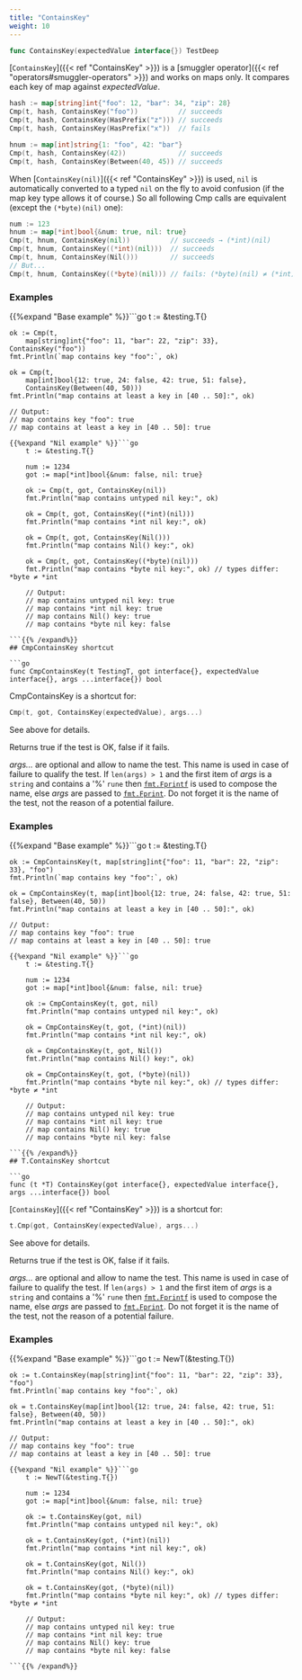 ```yaml
---
title: "ContainsKey"
weight: 10
---
```


```go
func ContainsKey(expectedValue interface{}) TestDeep
```

[`ContainsKey`]({{< ref "ContainsKey" >}}) is a [smuggler operator]({{< ref "operators#smuggler-operators" >}}) and works on maps only. It
compares each key of map against *expectedValue*.

```go
hash := map[string]int{"foo": 12, "bar": 34, "zip": 28}
Cmp(t, hash, ContainsKey("foo"))          // succeeds
Cmp(t, hash, ContainsKey(HasPrefix("z"))) // succeeds
Cmp(t, hash, ContainsKey(HasPrefix("x"))  // fails

hnum := map[int]string{1: "foo", 42: "bar"}
Cmp(t, hash, ContainsKey(42))             // succeeds
Cmp(t, hash, ContainsKey(Between(40, 45)) // succeeds
```

When [`ContainsKey(nil)`]({{< ref "ContainsKey" >}}) is used, `nil` is automatically converted to a
typed `nil` on the fly to avoid confusion (if the map key type allows
it of course.) So all following Cmp calls are equivalent
(except the `(*byte)(nil)` one):

```go
num := 123
hnum := map[*int]bool{&num: true, nil: true}
Cmp(t, hnum, ContainsKey(nil))          // succeeds → (*int)(nil)
Cmp(t, hnum, ContainsKey((*int)(nil)))  // succeeds
Cmp(t, hnum, ContainsKey(Nil()))        // succeeds
// But...
Cmp(t, hnum, ContainsKey((*byte)(nil))) // fails: (*byte)(nil) ≠ (*int)(nil)
```


### Examples

{{%expand "Base example" %}}```go
	t := &testing.T{}

	ok := Cmp(t,
		map[string]int{"foo": 11, "bar": 22, "zip": 33}, ContainsKey("foo"))
	fmt.Println(`map contains key "foo":`, ok)

	ok = Cmp(t,
		map[int]bool{12: true, 24: false, 42: true, 51: false},
		ContainsKey(Between(40, 50)))
	fmt.Println("map contains at least a key in [40 .. 50]:", ok)

	// Output:
	// map contains key "foo": true
	// map contains at least a key in [40 .. 50]: true

```{{% /expand%}}
{{%expand "Nil example" %}}```go
	t := &testing.T{}

	num := 1234
	got := map[*int]bool{&num: false, nil: true}

	ok := Cmp(t, got, ContainsKey(nil))
	fmt.Println("map contains untyped nil key:", ok)

	ok = Cmp(t, got, ContainsKey((*int)(nil)))
	fmt.Println("map contains *int nil key:", ok)

	ok = Cmp(t, got, ContainsKey(Nil()))
	fmt.Println("map contains Nil() key:", ok)

	ok = Cmp(t, got, ContainsKey((*byte)(nil)))
	fmt.Println("map contains *byte nil key:", ok) // types differ: *byte ≠ *int

	// Output:
	// map contains untyped nil key: true
	// map contains *int nil key: true
	// map contains Nil() key: true
	// map contains *byte nil key: false

```{{% /expand%}}
## CmpContainsKey shortcut

```go
func CmpContainsKey(t TestingT, got interface{}, expectedValue interface{}, args ...interface{}) bool
```

CmpContainsKey is a shortcut for:

```go
Cmp(t, got, ContainsKey(expectedValue), args...)
```

See above for details.

Returns true if the test is OK, false if it fails.

*args...* are optional and allow to name the test. This name is
used in case of failure to qualify the test. If `len(args) > 1` and
the first item of *args* is a `string` and contains a '%' `rune` then
[`fmt.Fprintf`](https://golang.org/pkg/fmt/#Fprintf) is used to compose the name, else *args* are passed to
[`fmt.Fprint`](https://golang.org/pkg/fmt/#Fprint). Do not forget it is the name of the test, not the
reason of a potential failure.


### Examples

{{%expand "Base example" %}}```go
	t := &testing.T{}

	ok := CmpContainsKey(t, map[string]int{"foo": 11, "bar": 22, "zip": 33}, "foo")
	fmt.Println(`map contains key "foo":`, ok)

	ok = CmpContainsKey(t, map[int]bool{12: true, 24: false, 42: true, 51: false}, Between(40, 50))
	fmt.Println("map contains at least a key in [40 .. 50]:", ok)

	// Output:
	// map contains key "foo": true
	// map contains at least a key in [40 .. 50]: true

```{{% /expand%}}
{{%expand "Nil example" %}}```go
	t := &testing.T{}

	num := 1234
	got := map[*int]bool{&num: false, nil: true}

	ok := CmpContainsKey(t, got, nil)
	fmt.Println("map contains untyped nil key:", ok)

	ok = CmpContainsKey(t, got, (*int)(nil))
	fmt.Println("map contains *int nil key:", ok)

	ok = CmpContainsKey(t, got, Nil())
	fmt.Println("map contains Nil() key:", ok)

	ok = CmpContainsKey(t, got, (*byte)(nil))
	fmt.Println("map contains *byte nil key:", ok) // types differ: *byte ≠ *int

	// Output:
	// map contains untyped nil key: true
	// map contains *int nil key: true
	// map contains Nil() key: true
	// map contains *byte nil key: false

```{{% /expand%}}
## T.ContainsKey shortcut

```go
func (t *T) ContainsKey(got interface{}, expectedValue interface{}, args ...interface{}) bool
```

[`ContainsKey`]({{< ref "ContainsKey" >}}) is a shortcut for:

```go
t.Cmp(got, ContainsKey(expectedValue), args...)
```

See above for details.

Returns true if the test is OK, false if it fails.

*args...* are optional and allow to name the test. This name is
used in case of failure to qualify the test. If `len(args) > 1` and
the first item of *args* is a `string` and contains a '%' `rune` then
[`fmt.Fprintf`](https://golang.org/pkg/fmt/#Fprintf) is used to compose the name, else *args* are passed to
[`fmt.Fprint`](https://golang.org/pkg/fmt/#Fprint). Do not forget it is the name of the test, not the
reason of a potential failure.


### Examples

{{%expand "Base example" %}}```go
	t := NewT(&testing.T{})

	ok := t.ContainsKey(map[string]int{"foo": 11, "bar": 22, "zip": 33}, "foo")
	fmt.Println(`map contains key "foo":`, ok)

	ok = t.ContainsKey(map[int]bool{12: true, 24: false, 42: true, 51: false}, Between(40, 50))
	fmt.Println("map contains at least a key in [40 .. 50]:", ok)

	// Output:
	// map contains key "foo": true
	// map contains at least a key in [40 .. 50]: true

```{{% /expand%}}
{{%expand "Nil example" %}}```go
	t := NewT(&testing.T{})

	num := 1234
	got := map[*int]bool{&num: false, nil: true}

	ok := t.ContainsKey(got, nil)
	fmt.Println("map contains untyped nil key:", ok)

	ok = t.ContainsKey(got, (*int)(nil))
	fmt.Println("map contains *int nil key:", ok)

	ok = t.ContainsKey(got, Nil())
	fmt.Println("map contains Nil() key:", ok)

	ok = t.ContainsKey(got, (*byte)(nil))
	fmt.Println("map contains *byte nil key:", ok) // types differ: *byte ≠ *int

	// Output:
	// map contains untyped nil key: true
	// map contains *int nil key: true
	// map contains Nil() key: true
	// map contains *byte nil key: false

```{{% /expand%}}
